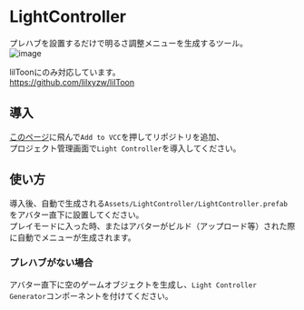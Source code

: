 # LightController
プレハブを設置するだけで明るさ調整メニューを生成するツール。  
![image](https://github.com/Gomorroth/LightController/assets/70315656/23c36800-d120-4229-a2d1-e76bfb6cba95)

lilToonにのみ対応しています。  
https://github.com/lilxyzw/lilToon

## 導入
[このページ](https://gomorroth.github.io/vpm-repos/)に飛んで`Add to VCC`を押してリポジトリを追加、  
プロジェクト管理画面で`Light Controller`を導入してください。

## 使い方
導入後、自動で生成される`Assets/LightController/LightController.prefab`をアバター直下に設置してください。  
プレイモードに入った時、またはアバターがビルド（アップロード等）された際に自動でメニューが生成されます。

### プレハブがない場合
アバター直下に空のゲームオブジェクトを生成し、`Light Controller Generator`コンポーネントを付けてください。

